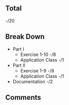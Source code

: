 ## Total ##
-/20

## Break Down ##
* Part I
  * Exercise 1-10 -/8
  * Application Class -/1
* Part II
  * Exercise 1-9 -/8
  * Application Class -/1
* Documentation -/2

## Comments ##
